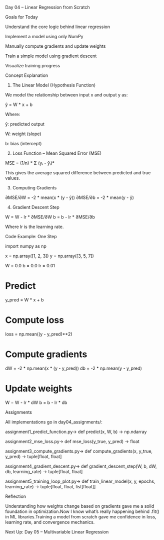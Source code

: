Day 04 – Linear Regression from Scratch

Goals for Today

Understand the core logic behind linear regression

Implement a model using only NumPy

Manually compute gradients and update weights

Train a simple model using gradient descent

Visualize training progress

Concept Explanation

1. The Linear Model (Hypothesis Function)

We model the relationship between input x and output y as:

ŷ = W * x + b

Where:

ŷ: predicted output

W: weight (slope)

b: bias (intercept)

2. Loss Function – Mean Squared Error (MSE)

MSE = (1/n) * Σ (yᵢ - ŷᵢ)²

This gives the average squared difference between predicted and true values.

3. Computing Gradients

∂MSE/∂W = -2 * mean(x * (y - ŷ))
∂MSE/∂b = -2 * mean(y - ŷ)

4. Gradient Descent Step

W = W - lr * ∂MSE/∂W
b = b - lr * ∂MSE/∂b

Where lr is the learning rate.

Code Example: One Step

import numpy as np

x = np.array([1, 2, 3])
y = np.array([3, 5, 7])

W = 0.0
b = 0.0
lr = 0.01

# Predict
y_pred = W * x + b

# Compute loss
loss = np.mean((y - y_pred)**2)

# Compute gradients
dW = -2 * np.mean(x * (y - y_pred))
db = -2 * np.mean(y - y_pred)

# Update weights
W = W - lr * dW
b = b - lr * db

Assignments

All implementations go in day04_assignments/:

assignment1_predict_function.py→ def predict(x, W, b) -> np.ndarray

assignment2_mse_loss.py→ def mse_loss(y_true, y_pred) -> float

assignment3_compute_gradients.py→ def compute_gradients(x, y_true, y_pred) -> tuple[float, float]

assignment4_gradient_descent.py→ def gradient_descent_step(W, b, dW, db, learning_rate) -> tuple[float, float]

assignment5_training_loop_plot.py→ def train_linear_model(x, y, epochs, learning_rate) -> tuple[float, float, list[float]]

Reflection

Understanding how weights change based on gradients gave me a solid foundation in optimization.Now I know what’s really happening behind .fit() in ML libraries.Training a model from scratch gave me confidence in loss, learning rate, and convergence mechanics.

Next Up: Day 05 – Multivariable Linear Regression

